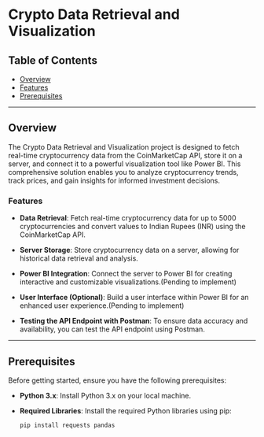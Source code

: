 # Crypto Data Retrieval and Visualization

## Table of Contents

- [Overview](#overview)
- [Features](#features)
- [Prerequisites](#prerequisites)
---

## Overview

The Crypto Data Retrieval and Visualization project is designed to fetch real-time cryptocurrency data from the CoinMarketCap API, store it on a server, and connect it to a powerful visualization tool like Power BI. This comprehensive solution enables you to analyze cryptocurrency trends, track prices, and gain insights for informed investment decisions.

### Features

- **Data Retrieval**: Fetch real-time cryptocurrency data for up to 5000 cryptocurrencies and convert values to Indian Rupees (INR) using the CoinMarketCap API.

- **Server Storage**: Store cryptocurrency data on a server, allowing for historical data retrieval and analysis.

- **Power BI Integration**: Connect the server to Power BI for creating interactive and customizable visualizations.(Pending to implement)

- **User Interface (Optional)**: Build a user interface within Power BI for an enhanced user experience.(Pending to implement)

- **Testing the API Endpoint with Postman**: To ensure data accuracy and availability, you can test the API endpoint using Postman.
---

## Prerequisites

Before getting started, ensure you have the following prerequisites:

- **Python 3.x**: Install Python 3.x on your local machine.

- **Required Libraries**: Install the required Python libraries using pip:

  ```shell
  pip install requests pandas
